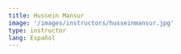 ```yaml
---
title: Hussein Mansur
image: '/images/instructors/husseinmansur.jpg'
type: instructor
lang: Español
---
```

